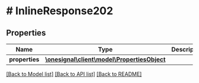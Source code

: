 # # InlineResponse202

## Properties

Name | Type | Description | Notes
------------ | ------------- | ------------- | -------------
**properties** | [**\onesignal\client\model\PropertiesObject**](PropertiesObject.md) |  | [optional]

[[Back to Model list]](../../README.md#models) [[Back to API list]](../../README.md#endpoints) [[Back to README]](../../README.md)

